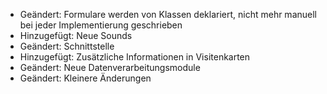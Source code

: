 - Geändert: Formulare werden von Klassen deklariert, nicht mehr manuell bei jeder Implementierung geschrieben
- Hinzugefügt: Neue Sounds
- Geändert: Schnittstelle
- Hinzugefügt: Zusätzliche Informationen in Visitenkarten
- Geändert: Neue Datenverarbeitungsmodule
- Geändert: Kleinere Änderungen